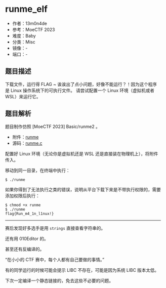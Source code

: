 # runme_elf

- 作者：13m0n4de
- 参考：MoeCTF 2023
- 难度：Baby
- 分类：Misc
- 镜像：-
- 端口：-

## 题目描述

下载文件，运行得 FLAG ~
诶诶出了点小问题，好像不能运行？！因为这个程序是 Linux 操作系统下的可执行文件。
请尝试配置一个 Linux 环境（虚拟机或者 WSL）来运行它。

## 题目解析

题目制作仿照 \[MoeCTF 2023\] Basic/runme2 。

- 附件：[runme](attachments/runme)
- 源码：[runme.c](build/runme.c)

配置好 Linux 环境（无论你是虚拟机还是 WSL 还是直接装在物理机上），将附件传入。

移动到同一目录，在终端中执行：

```shell
$ ./runme
```

如果你得到了无法执行之类的错误，说明从平台下载下来是不带执行权限的，需要添加权限后执行：

```shell
$ chmod +x runme
$ ./runme
flag{Run_m4_1n_l1nux!}
```

---

赛后发现好多选手是用 `strings` 直接查看字符串的。

还有用 010Editor 的。

甚至还有反编译的。

“在小小的 CTF 赛中，每个人都有自己要做的事情。”

有的同学运行的时候可能会提示 LIBC 不存在，可能是因为系统 LIBC 版本太低。

下次一定编译一个静态链接的，免去这些不必要的问题。
